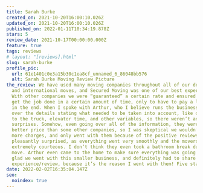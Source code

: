 ```yaml
---
title: Sarah Burke
created_on: 2021-10-20T16:00:10.026Z
updated_on: 2021-10-20T16:00:10.026Z
published_on: 2022-01-11T10:34:19.878Z
stars: 5
review_date: 2021-10-17T00:00:00.000Z
feature: true
tags: reviews
# layout: "[reviews].html"
slug: sarah-burke
profile_pic:
  url: 61e1401c0e3a15b30c1ea8cf_unnamed_6_86048bb576
  alt: Sarah Burke Moving Review Picture
the_review: We have used many moving companies throughout all of our domestic
  and international moves, and Secured Moving was one of our best experiences.
  With other companies we were “guaranteed” a certain rate and ensured we could
  get the job done in a certain amount of time, only to have to pay a lot more
  in the end. When I spoke with Arthur, who I believe runs the business, he went
  over the details stating what needed to be taken into account, like distance
  to the truck, elevator time, and other variables, so there weren’t any
  surprises. Somehow, even going over all of the information, they were still a
  better price than some other companies, so I was skeptical we wouldn’t receive
  more charges, and only went with them because of the positive reviews. I was
  pleasantly surprised, as everything went very smoothly and the movers were
  extremely courteous. I don’t think they even took a bathroom break during the
  move. Arthur even came to the home to make sure everything was going well. I’m
  glad we went with this smaller business, and definitely had to share my
  experience/review, because it’s the reason I went with them! Five stars!!
date: 2022-02-02T16:35:04.147Z
seo:
  noindex: true
---
```


